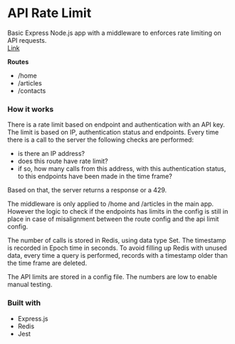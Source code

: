 # API Rate Limit

Basic Express Node.js app with a middleware to enforces rate limiting on API requests.  
[Link](https://apilimit.onrender.com/home)

**Routes**

- /home
- /articles
- /contacts

### How it works

There is a rate limit based on endpoint and authentication with an API key.
The limit is based on IP, authentication status and endpoints.
Every time there is a call to the server the following checks are performed:

- is there an IP address?
- does this route have rate limit?
- if so, how many calls from this address, with this authentication status, to this endpoints have been made in the time frame?

Based on that, the server returns a response or a 429.

The middleware is only applied to /home and /articles in the main app. However the logic to check if the endpoints has limits in the config is still in place in case of misalignment between the route config and the api limit config.

The number of calls is stored in Redis, using data type Set. The timestamp is recorded in Epoch time in seconds.
To avoid filling up Redis with unused data, every time a query is performed, records with a timestamp older than the time frame are deleted.

The API limits are stored in a config file. The numbers are low to enable manual testing.

### Built with

- Express.js
- Redis
- Jest
